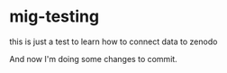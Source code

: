 # mig-testing
this is just a test to learn how to connect data to zenodo

And now I'm doing some changes to commit.

